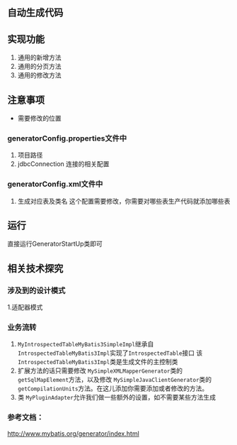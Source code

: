 ## 自动生成代码
## 实现功能
1. 通用的新增方法
2. 通用的分页方法
3. 通用的修改方法
## 注意事项
- 需要修改的位置 
### generatorConfig.properties文件中
 1. 项目路径
 2. jdbcConnection 连接的相关配置
### generatorConfig.xml文件中
 1. 生成对应表及类名 这个配置需要修改，你需要对哪些表生产代码就添加哪些表
## 运行
直接运行GeneratorStartUp类即可
## 相关技术探究
### 涉及到的设计模式
1.适配器模式
### 业务流转
1. `MyIntrospectedTableMyBatis3SimpleImpl`继承自`IntrospectedTableMyBatis3Impl`实现了`IntrospectedTable`接口
该`IntrospectedTableMyBatis3Impl`类是生成文件的主控制类
2. 扩展方法的话只需要修改 `MySimpleXMLMapperGenerator`类的`getSqlMapElement`方法，以及修改
`MySimpleJavaClientGenerator`类的`getCompilationUnits`方法。在这儿添加你需要添加或者修改的方法。
3. 类 `MyPluginAdapter`允许我们做一些额外的设置，如不需要某些方法生成

### 参考文档：
http://www.mybatis.org/generator/index.html